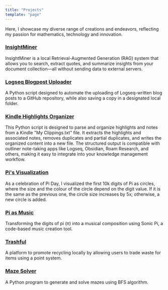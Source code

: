 ```yaml
---
title: "Projects"
template: "page"
---
```


Here, I showcase my diverse range of creations and endeavors, reflecting my passion for mathematics, technology and innovation.
### [InsightMiner](https://github.com/nourabosen/InsightMiner)
InsightMiner is a local Retrieval-Augmented Generation (RAG) system that allows you to search, extract quotes, and summarize insights from your document collection—all without sending data to external servers.

### [Logseq Blogpost Uploader](https://github.com/nourabosen/LogseqBlogpostUploader)
A Python script designed to automate the uploading of Logseq-written blog posts to a GitHub repository, while also saving a copy in a designated local folder.

### [Kindle Highlights Organizer](https://github.com/nourabosen/KindleHighlightsOrganizer)
This Python script is designed to parse and organize highlights and notes from a Kindle "My Clippings.txt" file. It extracts the highlights and associated notes, removes duplicates and partial duplicates, and writes the organized content into a new file. The structured output is compatible with outliner note-taking apps like Logseq, Obsidian, Roam Research, and others, making it easy to integrate into your knowledge management workflow.

### [Pi's Visualization](https://nourabosen.netlify.app/posts/crafting-pi's-visual-symphony)
As a celebration of Pi Day, I visualized the first 10k digits of Pi as circles, where the size and the colour of the circle depend on the digit value. If it is the same as the previous one, the circle size increases by 5x; otherwise, a new circle is added.

### [Pi as Music](https://nourabosen.netlify.app/posts/pi-as-music-pi-day-2025)
Transforming the digits of pi (π) into a musical composition using Sonic Pi, a code-based music creation tool.

### [Trashful](https://trashful.wixsite.com/application)
A platform to promote recycling locally by allowing users to trade waste for items using a point system.

### [Maze Solver](https://github.com/nourabosen/MazeSolver)
A Python program to generate and solve mazes using BFS algorithm.


